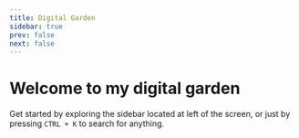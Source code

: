 ```yaml
---
title: Digital Garden
sidebar: true
prev: false
next: false
---
```


# Welcome to my digital garden

Get started by exploring the sidebar located at left of the screen, or just by pressing `CTRL + K` to search for anything.